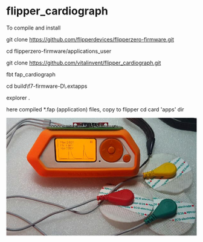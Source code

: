 # flipper_cardiograph

To compile and install

git clone https://github.com/flipperdevices/flipperzero-firmware.git

cd flipperzero-firmware/applications_user 

git clone https://github.com/vitalinvent/flipper_cardiograph.git

fbt fap_cardiograph

cd build\f7-firmware-D\\.extapps

explorer .

here compiled *.fap (application) files, copy to flipper cd card 'apps' dir

![Flipper Zero running flipper cardiograph](photos/flipper_cardiograph.jpg)